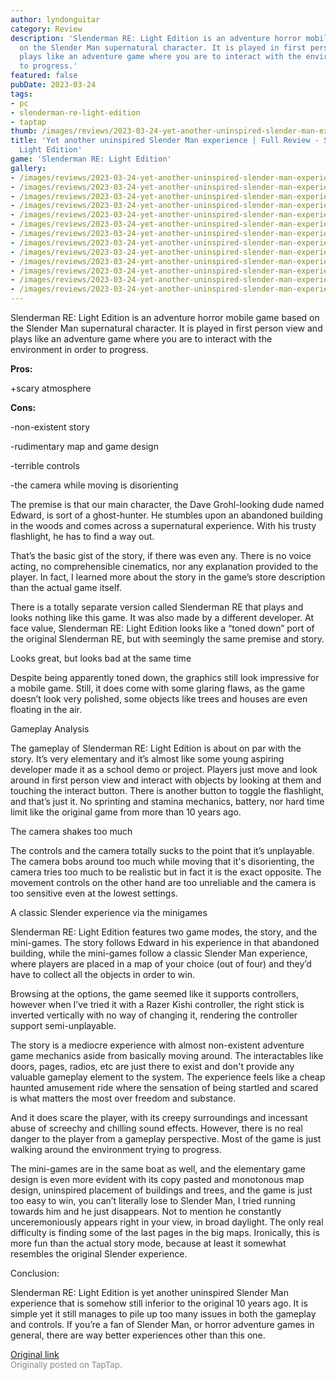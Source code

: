 ```yaml
---
author: lyndonguitar
category: Review
description: 'Slenderman RE: Light Edition is an adventure horror mobile game based
  on the Slender Man supernatural character. It is played in first person view and
  plays like an adventure game where you are to interact with the environment in order
  to progress.'
featured: false
pubDate: 2023-03-24
tags:
- pc
- slenderman-re-light-edition
- taptap
thumb: /images/reviews/2023-03-24-yet-another-uninspired-slender-man-experience--full-review---slenderman-re-light-edition-0.avif
title: 'Yet another uninspired Slender Man experience | Full Review - Slenderman RE:
  Light Edition'
game: 'Slenderman RE: Light Edition'
gallery:
- /images/reviews/2023-03-24-yet-another-uninspired-slender-man-experience--full-review---slenderman-re-light-edition-0.avif
- /images/reviews/2023-03-24-yet-another-uninspired-slender-man-experience--full-review---slenderman-re-light-edition-1.avif
- /images/reviews/2023-03-24-yet-another-uninspired-slender-man-experience--full-review---slenderman-re-light-edition-2.avif
- /images/reviews/2023-03-24-yet-another-uninspired-slender-man-experience--full-review---slenderman-re-light-edition-3.avif
- /images/reviews/2023-03-24-yet-another-uninspired-slender-man-experience--full-review---slenderman-re-light-edition-4.avif
- /images/reviews/2023-03-24-yet-another-uninspired-slender-man-experience--full-review---slenderman-re-light-edition-5.avif
- /images/reviews/2023-03-24-yet-another-uninspired-slender-man-experience--full-review---slenderman-re-light-edition-6.avif
- /images/reviews/2023-03-24-yet-another-uninspired-slender-man-experience--full-review---slenderman-re-light-edition-7.avif
- /images/reviews/2023-03-24-yet-another-uninspired-slender-man-experience--full-review---slenderman-re-light-edition-8.avif
- /images/reviews/2023-03-24-yet-another-uninspired-slender-man-experience--full-review---slenderman-re-light-edition-9.avif
- /images/reviews/2023-03-24-yet-another-uninspired-slender-man-experience--full-review---slenderman-re-light-edition-10.avif
- /images/reviews/2023-03-24-yet-another-uninspired-slender-man-experience--full-review---slenderman-re-light-edition-11.avif
- /images/reviews/2023-03-24-yet-another-uninspired-slender-man-experience--full-review---slenderman-re-light-edition-12.avif
---
```

Slenderman RE: Light Edition is an adventure horror mobile game based on the Slender Man supernatural character. It is played in first person view and plays like an adventure game where you are to interact with the environment in order to progress.


**Pros:**


+scary atmosphere


**Cons:**


-non-existent story

-rudimentary map and game design

-terrible controls

-the camera while moving is disorienting

The premise is that our main character, the Dave Grohl-looking dude named Edward, is sort of a ghost-hunter. He stumbles upon an abandoned building in the woods and comes across a supernatural experience. With his trusty flashlight, he has to find a way out.

That’s the basic gist of the story, if there was even any. There is no voice acting, no comprehensible cinematics, nor any explanation provided to the player. In fact, I learned more about the story in the game’s store description than the actual game itself.

There is a totally separate version called Slenderman RE that plays and looks nothing like this game. It was also made by a different developer. At face value, Slenderman RE: Light Edition looks like a “toned down” port of the original Slenderman RE, but with seemingly the same premise and story.

Looks great, but looks bad at the same time

Despite being apparently toned down, the graphics still look impressive for a mobile game. Still, it does come with some glaring flaws, as the game doesn’t look very polished, some objects like trees and houses are even floating in the air.

Gameplay Analysis

The gameplay of Slenderman RE: Light Edition is about on par with the story. It’s very elementary and it’s almost like some young aspiring developer made it as a school demo or project. Players just move and look around in first person view and interact with objects by looking at them and touching the interact button. There is another button to toggle the flashlight, and that’s just it. No sprinting and stamina mechanics, battery, nor hard time limit like the original game from more than 10 years ago.

The camera shakes too much

The controls and the camera totally sucks to the point that it’s unplayable. The camera bobs around too much while moving that it's disorienting, the camera tries too much to be realistic but in fact it is the exact opposite. The movement controls on the other hand are too unreliable and the camera is too sensitive even at the lowest settings.

A classic Slender experience via the minigames

Slenderman RE: Light Edition features two game modes, the story, and the mini-games. The story follows Edward in his experience in that abandoned building, while the mini-games follow a classic Slender Man experience, where players are placed in a map of your choice (out of four) and they’d have to collect all the objects in order to win.

Browsing at the options, the game seemed like it supports controllers, however when I’ve tried it with a Razer Kishi controller, the right stick is inverted vertically with no way of changing it, rendering the controller support semi-unplayable.

The story is a mediocre experience with almost non-existent adventure game mechanics aside from basically moving around. The interactables like doors, pages, radios, etc are just there to exist and don't provide any valuable gameplay element to the system. The experience feels like a cheap haunted amusement ride where the sensation of being startled and scared is what matters the most over freedom and substance.

And it does scare the player, with its creepy surroundings and incessant abuse of screechy and chilling sound effects. However, there is no real danger to the player from a gameplay perspective. Most of the game is just walking around the environment trying to progress.

The mini-games are in the same boat as well, and the elementary game design is even more evident with its copy pasted and monotonous map design, uninspired placement of buildings and trees, and the game is just too easy to win, you can’t literally lose to Slender Man, I tried running towards him and he just disappears. Not to mention he constantly unceremoniously appears right in your view, in broad daylight. The only real difficulty is finding some of the last pages in the big maps. Ironically, this is more fun than the actual story mode, because at least it somewhat resembles the original Slender experience.

Conclusion:

Slenderman RE: Light Edition is yet another uninspired Slender Man experience that is somehow still inferior to the original 10 years ago. It is simple yet it still manages to pile up too many issues in both the gameplay and controls. If you’re a fan of Slender Man, or horror adventure games in general, there are way better experiences other than this one.

[Original link](https://www.taptap.io/post/4880978)<br><span style="font-size: 0.95em; color: #888;">Originally posted on TapTap.</span>